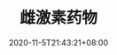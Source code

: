 ---
title: "雌激素药物"
description: "estrogen"
date: 2020-11-5T21:43:21+08:00
draft: false
weight: 2
collapsible: true
---